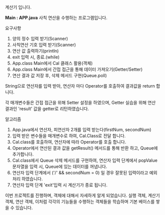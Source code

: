 계산기 입니다.

**Main : APP.java**
사칙 연산을 수행하는 프로그램입니다.

요구사항
1) 양의 정수 입력 받기(Scanner)
2) 사칙연산 기호 입력 받기(Scanner)
3) 연산 값 출력하기(println)
4) exit 입력 시, 종료.(while)
5) App.class Main에서 Cal 클래스 활용(객체)
6) App.class Main에서 간접 접근을 통해 데이터 가져오기(Getter/Setter)
7) 연산 결과 값 저장 후, 삭제 메서드 구현(Queue.poll)

String으로 연산자를 입력 받아, 연산자 마다 Operator를 호출하여 결과값을 return 합니다.

각 매개변수들은 간접 접근을 위해 Setter 설정을 하였으며, Getter 실습을 위해 연산 결과인 'result' 값을 getter로 리턴하였습니다.

알고리즘
1. App.java에서 연산자, 피연산자 2개를 입력 받는다(firstNum, secondNum)
2. 입력 받은 변수들을 매개변수로 하여, Cal.Class로 전달 합니다.
3. Cal.class를 호출하여, 연산자에 따라 Operator를 호출 합니다.
4. Operator에서 연산된 결과 값을 getResult() 메서드를 통해 반환 하고, Queue에 추가합니다.
5. Cal.class에서 Queue 삭제 메서드를 구현하여, 연산자 입력 단계에서 popValue 문자열을 입력 시, Queue에 있는 데이터를 꺼냅니다.
6. 연산자 입력 단계에서 ('/' && secondNum = 0)  일 경우 잘못된 입력이라고 예외처리 하였습니다.
7. 연산자 입력 단계 'exit'입력 시 계산기가 종료 됩니다.

이번 프로젝트를 진행하며, 객체에 대해서 자세하게 알게 되었습니다.
실행 객체, 계산기 객체, 연산 객체, 이처럼 각각의 기능들을 수행하는 객체들을 학습하며 기본 베이스를 쌓을 수 있습니다.
